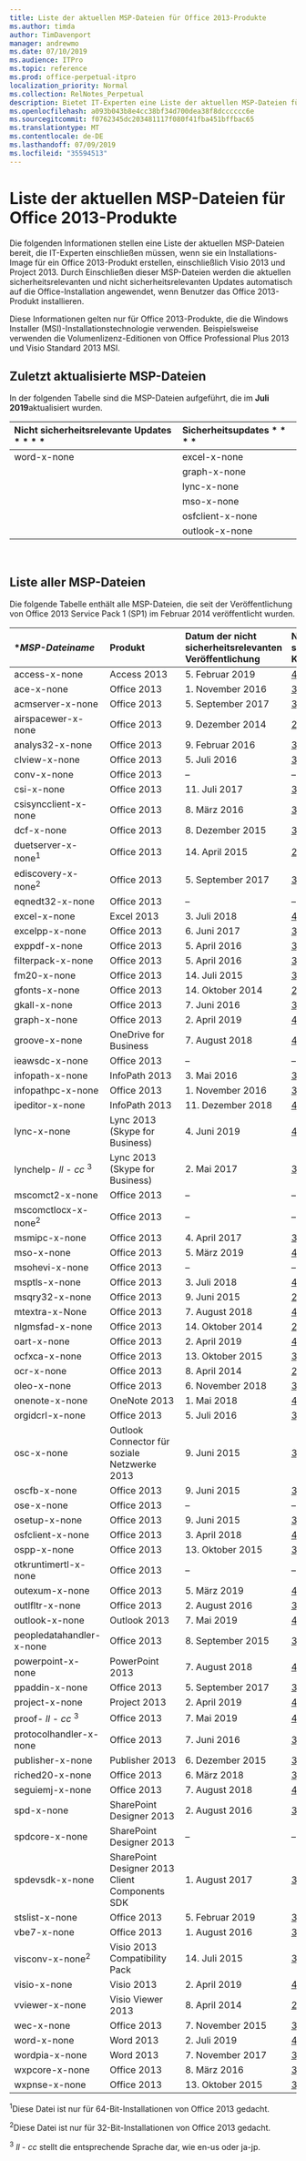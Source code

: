 ```yaml
---
title: Liste der aktuellen MSP-Dateien für Office 2013-Produkte
ms.author: timda
author: TimDavenport
manager: andrewmo
ms.date: 07/10/2019
ms.audience: ITPro
ms.topic: reference
ms.prod: office-perpetual-itpro
localization_priority: Normal
ms.collection: RelNotes_Perpetual
description: Bietet IT-Experten eine Liste der aktuellen MSP-Dateien für unbefristete Office 2013-Versionen, die Windows Installer (MSI) verwenden
ms.openlocfilehash: a093b043b8e4cc38bf34d700dea38f8dcccccc6e
ms.sourcegitcommit: f0762345dc203481117f080f41fba451bffbac65
ms.translationtype: MT
ms.contentlocale: de-DE
ms.lasthandoff: 07/09/2019
ms.locfileid: "35594513"
---
```

# <a name="list-of-the-most-current-msp-files-for-office-2013-products"></a>Liste der aktuellen MSP-Dateien für Office 2013-Produkte

Die folgenden Informationen stellen eine Liste der aktuellen MSP-Dateien bereit, die IT-Experten einschließen müssen, wenn sie ein Installations-Image für ein Office 2013-Produkt erstellen, einschließlich Visio 2013 und Project 2013. Durch Einschließen dieser MSP-Dateien werden die aktuellen sicherheitsrelevanten und nicht sicherheitsrelevanten Updates automatisch auf die Office-Installation angewendet, wenn Benutzer das Office 2013-Produkt installieren.
  
Diese Informationen gelten nur für Office 2013-Produkte, die die Windows Installer (MSI)-Installationstechnologie verwenden. Beispielsweise verwenden die Volumenlizenz-Editionen von Office Professional Plus 2013 und Visio Standard 2013 MSI.
  
## <a name="most-recently-updated-msp-files"></a>Zuletzt aktualisierte MSP-Dateien

In der folgenden Tabelle sind die MSP-Dateien aufgeführt, die im **Juli 2019**aktualisiert wurden. 
  
|Nicht sicherheitsrelevante Updates * * * *|Sicherheitsupdates * * * *|
|:-----|:-----|
|word-x-none<br>|excel-x-none<br/>|
|<br>|graph-x-none<br/>|
|<br>|lync-x-none<br/>|
|<br>|mso-x-none<br/>|
|<br>|osfclient-x-none<br/>|
|<br>|outlook-x-none<br/>|




<br/>

 
## <a name="list-of-all-msp-files"></a>Liste aller MSP-Dateien

Die folgende Tabelle enthält alle MSP-Dateien, die seit der Veröffentlichung von Office 2013 Service Pack 1 (SP1) im Februar 2014 veröffentlicht wurden.
  
|****MSP-Dateiname***|****Produkt****|****Datum der nicht sicherheitsrelevanten Veröffentlichung****|****Nicht sicherheitsrelevanter KB-Artikel****|****Datum der sicherheitsrelevanten Veröffentlichung****|****Sicherheitsrelevanter KB-Artikel****|****Sicherheitsrelevante KB veraltet****|
|:-----|:-----|:-----|:-----|:-----|:-----|:-----|
|access-x-none  <br/> |Access 2013  <br/> |5. Februar 2019  <br/> |[4032252](https://support.microsoft.com/help/4032252) <br/> |10. Juli 2018  <br/> |[4018351](https://support.microsoft.com/en-us/help/4018351) <br/> |[4011234](https://support.microsoft.com/en-us/help/4011234) <br/> |
|ace-x-none  <br/> |Office 2013  <br/> |1. November 2016  <br/> |[3039750](https://support.microsoft.com/kb/3039750) <br/> |14. Mai 2019  <br/> |[4464561](https://support.microsoft.com/help/4464561) <br/> |[4462204](https://support.microsoft.com/help/4462204)  <br/> |
|acmserver-x-none  <br/> |Office 2013  <br/> |5. September 2017  <br/> |[3172512](https://support.microsoft.com/help/3172512) <br/> |–  <br/> |–  <br/> |–  <br/> |
|airspacewer-x-none  <br/> |Office 2013  <br/> |9. Dezember 2014  <br/> |[2899522](https://support.microsoft.com/kb/2899522) <br/> |–  <br/> |–  <br/> |–  <br/> |
|analys32-x-none  <br/> |Office 2013  <br/> |9. Februar 2016  <br/> |[3054819](https://support.microsoft.com/kb/3054819) <br/> |–  <br/> |–  <br/> |–  <br/> |
|clview-x-none  <br/> |Office 2013  <br/> |5. Juli 2016  <br/> |[3101503](https://support.microsoft.com/kb/3101503) <br/> |–  <br/> |–  <br/> |–  <br/> |
|conv-x-none  <br/> |Office 2013  <br/> |–  <br/> |–  <br/> |12. September 2017  <br/> |[3213564](https://support.microsoft.com/help/3213564) <br/> |[3203392](https://support.microsoft.com/help/3203392) <br/> |
|csi-x-none  <br/> |Office 2013  <br/> |11. Juli 2017  <br/> |[3172545](https://support.microsoft.com/help/3172545) <br/> |–  <br/> |–  <br/> |–  <br/> |
|csisyncclient-x-none  <br/> |Office 2013  <br/> |8. März 2016  <br/> |[3114488](https://support.microsoft.com/kb/3114488) <br/> |–  <br/> |–  <br/> |–  <br/> |
|dcf-x-none  <br/> |Office 2013  <br/> |8. Dezember 2015  <br/> |[3023068](https://support.microsoft.com/kb/3023068) <br/> |13. Juni 2017  <br/> |[3162051](https://support.microsoft.com/help/3162051) <br/> |Nicht zutreffend  <br/> |
|duetserver-x-none<sup>1</sup> <br/> |Office 2013  <br/> |14. April 2015  <br/> |[2965214](https://support.microsoft.com/kb/2965214) <br/> |Nicht zutreffend  <br/> |–  <br/> |Nicht zutreffend  <br/> |
|ediscovery-x-none<sup>2</sup> <br/> |Office 2013  <br/> |5. September 2017  <br/> |[3172484](https://support.microsoft.com/help/3172484) <br/> |–  <br/> |–  <br/> |–  <br/> |
|eqnedt32-x-none  <br/> |Office 2013  <br/> |–  <br/> |–  <br/> |9. Januar 2018  <br/> |[4011580](https://support.microsoft.com/help/4011580) <br/> |[3162047](https://support.microsoft.com/help/3162047) <br/> |
|excel-x-none  <br/> |Excel 2013  <br/> |3. Juli 2018  <br/> |[4022244](https://support.microsoft.com/help/4022244) <br/> |9. Juli 2019  <br/> |[4464565](https://support.microsoft.com/en-us/help/4464565) <br/> |[4462209](https://support.microsoft.com/en-us/help/4462209) <br/> |
|excelpp-x-none  <br/> |Office 2013  <br/> |6. Juni 2017  <br/> |[3191872](https://support.microsoft.com/help/3191872) <br/> |–  <br/> |–  <br/> |–  <br/> |
|exppdf-x-none  <br/> |Office 2013  <br/> |5. April 2016  <br/> |[3085587](https://support.microsoft.com/kb/3085587) <br/> |–  <br/> |–  <br/> |–  <br/> |
|filterpack-x-none  <br/> |Office 2013  <br/> |5. April 2016  <br/> |[3039756](https://support.microsoft.com/kb/3039756) <br/> |–  <br/> |–  <br/> |–  <br/> |
|fm20-x-none  <br/> |Office 2013  <br/> |14. Juli 2015  <br/> |[3023052](https://support.microsoft.com/kb/3023052) <br/> |9. Dezember 2014  <br/> |[2726958](https://support.microsoft.com/kb/2726958) <br/> |Nicht zutreffend  <br/> |
|gfonts-x-none  <br/> |Office 2013  <br/> |14. Oktober 2014  <br/> |[2760371](https://support.microsoft.com/kb/2760371) <br/> |–  <br/> |–  <br/> |–  <br/> |
|gkall-x-none  <br/> |Office 2013  <br/> |7. Juni 2016  <br/> |[3039795](https://support.microsoft.com/kb/3039795) <br/> |–  <br/> |–  <br/> |–  <br/> |
|graph-x-none  <br/> |Office 2013  <br/> |2. April 2019  <br/> |[4462203](https://support.microsoft.com/kb/4462203)  <br/> |9. Juli 2019  <br/> |[4464543](https://support.microsoft.com/en-us/help/4464543) <br/> |[4022237](https://support.microsoft.com/en-us/help/4022237) <br/> |
|groove-x-none  <br/> |OneDrive for Business  <br/> |7. August 2018  <br/> |[4022226](https://support.microsoft.com/help/4022226) <br/> |–  <br/> |–  <br/> |–  <br/> |
|ieawsdc-x-none  <br/> |Office 2013  <br/> |–  <br/> |–  <br/> |11. August 2015  <br/> |[3039798](https://support.microsoft.com/kb/3039798) <br/> |Nicht zutreffend  <br/> |
|infopath-x-none  <br/> |InfoPath 2013  <br/> |3. Mai 2016  <br/> |[3114946](https://support.microsoft.com/kb/3114946) <br/> |8. März 2016  <br/> |[3114833](https://support.microsoft.com/kb/3114833) <br/> |[3054793](https://support.microsoft.com/kb/3054793) <br/> |
|infopathpc-x-none  <br/> |Office 2013  <br/> |1. November 2016  <br/> |[3127916](https://support.microsoft.com/kb/3127916) <br/> |Nicht zutreffend  <br/> |–  <br/> |Nicht zutreffend  <br/> |
|ipeditor-x-none  <br/> |InfoPath 2013  <br/> |11. Dezember 2018  <br/> |[4022181](https://support.microsoft.com/kb/4022181) <br/> |8. Mai 2018  <br/> |[3162075](https://support.microsoft.com/en-us/help/3162075) <br/> |Nicht zutreffend  <br/> |
|lync-x-none  <br/> |Lync 2013 (Skype for Business)  <br/> |4. Juni 2019  <br/> |[4464593](https://support.microsoft.com/en-us/help/4464593) <br/> |9. Juli 2019  <br/> |[4475519](https://support.microsoft.com/help/4475519) <br/> |[4461487](https://support.microsoft.com/help/4461487) <br/> |
|lynchelp- *ll*  -  *cc* <sup>3</sup> <br/> |Lync 2013 (Skype for Business)  <br/> |2. Mai 2017  <br/> |[3191873](https://support.microsoft.com/help/3191873) <br/> |12. September 2017  <br/> |[3213568](https://support.microsoft.com/help/3213568) <br/> |[3191937](https://support.microsoft.com/help/3191937) <br/> |
|mscomct2-x-none  <br/> |Office 2013  <br/> |–  <br/> |–  <br/> |13. Mai 2014  <br/> |[2760272](https://support.microsoft.com/kb/2760272) <br/> |Nicht zutreffend  <br/> |
|mscomctlocx-x-none<sup>2</sup> <br/> |Office 2013  <br/> |–  <br/> |–  <br/> |12. Januar 2016  <br/> |[3039794](https://support.microsoft.com/kb/3039794) <br/> |[2880502](https://support.microsoft.com/kb/2880502) <br/> |
|msmipc-x-none  <br/> |Office 2013  <br/> |4. April 2017  <br/> |[3172523](https://support.microsoft.com/help/3172523) <br/> |–  <br/> |–  <br/> |–  <br/> |
|mso-x-none  <br/> |Office 2013  <br/> |5. März 2019  <br/> |[4462201](https://support.microsoft.com/en-us/help/4462201) <br/> |9. Juli 2019  <br/> |[4464558](https://support.microsoft.com/en-us/help/4464558) <br/> |[4464504](https://support.microsoft.com/en-us/help/4464504) <br/> |
|msohevi-x-none  <br/> |Office 2013  <br/> |–  <br/> |–  <br/> |8. Januar 2019  <br/> |[3172522](https://support.microsoft.com/kb/3172522) <br/> |Nicht zutreffend  <br/> |
|msptls-x-none  <br/> |Office 2013  <br/> |3. Juli 2018  <br/> |[4018378](https://support.microsoft.com/en-us/help/4018378) <br/> |11. August 2015  <br/> |[3054816](https://support.microsoft.com/kb/3054816) <br/> |Nicht zutreffend  <br/> |
|msqry32-x-none  <br/> |Office 2013  <br/> |9. Juni 2015  <br/> |[2889863](https://support.microsoft.com/kb/2889863) <br/> |–  <br/> |–  <br/> |–  <br/> |
|mtextra-x-None  <br/> |Office 2013  <br/> |7. August 2018  <br/> |[4022212](https://support.microsoft.com/kb/4022212) <br/> |–  <br/> |–  <br/> |–  <br/> |
|nlgmsfad-x-none  <br/> |Office 2013  <br/> |14. Oktober 2014  <br/> |[2883095](https://support.microsoft.com/kb/2883095) <br/> |–  <br/> |–  <br/> |–  <br/> |
|oart-x-none  <br/> |Office 2013  <br/> |2. April 2019  <br/> |[4462200](https://support.microsoft.com/help/4462200) <br/> |12. Juni 2018  <br/> |[4018387](https://support.microsoft.com/en-us/help/4018387) <br/> |[4018288](https://support.microsoft.com/en-us/help/4018288) <br/> |
|ocfxca-x-none  <br/> |Office 2013  <br/> |13. Oktober 2015  <br/> |[3039720](https://support.microsoft.com/kb/3039720) <br/> |Nicht zutreffend  <br/> |–  <br/> |Nicht zutreffend  <br/> |
|ocr-x-none  <br/> |Office 2013  <br/> |8. April 2014  <br/> |[2760344](https://support.microsoft.com/kb/2760344) <br/> |–  <br/> |–  <br/> |–  <br/> |
|oleo-x-none  <br/> |Office 2013  <br/> |6. November 2018  <br/> |[3178640](https://support.microsoft.com/kb/3178640) <br/> |–  <br/> |–  <br/> |–  <br/> |
|onenote-x-none  <br/> |OneNote 2013  <br/> |1. Mai 2018  <br/> |[4011281](https://support.microsoft.com/en-us/help/4011281) <br/> |9. August 2016  <br/> |[3115256](https://support.microsoft.com/kb/3115256) <br/> |[3101371](https://support.microsoft.com/kb/3101371) <br/> |
|orgidcrl-x-none  <br/> |Office 2013  <br/> |5. Juli 2016  <br/> |[3085565](https://support.microsoft.com/kb/3085565) <br/> |–  <br/> |–  <br/> |–  <br/> |
|osc-x-none  <br/> |Outlook Connector für soziale Netzwerke 2013  <br/> |9. Juni 2015  <br/> |[3054854](https://support.microsoft.com/kb/3054854) <br/> |–  <br/> |–  <br/> |–  <br/> |
|oscfb-x-none  <br/> |Office 2013  <br/> |9. Juni 2015  <br/> |[3054856](https://support.microsoft.com/kb/3054856) <br/> |–  <br/> |–  <br/> |–  <br/> |
|ose-x-none  <br/> |Office 2013  <br/> |–  <br/> |–  <br/> |10. Juli 2018  <br/> |[4022188](https://support.microsoft.com/en-us/help/4022188) <br/> |[4011253](https://support.microsoft.com/en-us/help/4011253) <br/> |
|osetup-x-none  <br/> |Office 2013  <br/> |9. Juni 2015  <br/> |[3054783](https://support.microsoft.com/kb/3054783) <br/> |10. Juli 2018  <br/> |[4022189](https://support.microsoft.com/en-us/help/4022189) <br/> |[4011254](https://support.microsoft.com/en-us/help/4011254) <br/> |
|osfclient-x-none  <br/> |Office 2013  <br/> |3. April 2018  <br/> |[4018333](https://support.microsoft.com/en-us/help/4018333) <br/> |9. Juli 2019  <br/> |[4018375](https://support.microsoft.com/kb/4018375) <br/> |[3039782](https://support.microsoft.com/kb/3039782)  <br/> |
|ospp-x-none  <br/> |Office 2013  <br/> |13. Oktober 2015  <br/> |[3039778](https://support.microsoft.com/kb/3039778) <br/> |–  <br/> |–  <br/> |–  <br/> |
|otkruntimertl-x-none  <br/> |Office 2013  <br/> |–  <br/> |–  <br/> |8. März 2016  <br/> |[3039746](https://support.microsoft.com/kb/3039746) <br/> |[2910941](https://support.microsoft.com/kb/2910941) <br/> |
|outexum-x-none  <br/> |Office 2013  <br/> |5. März 2019  <br/> |[4092455](https://support.microsoft.com/kb/4092455) <br/> |–  <br/> |–  <br/> |–  <br/> |
|outlfltr-x-none  <br/> |Office 2013  <br/> |2. August 2016  <br/> |[3115404](https://support.microsoft.com/kb/3115404) <br/> |–  <br/> |–  <br/> |Nicht zutreffend  <br/> |
|outlook-x-none  <br/> |Outlook 2013  <br/> |7. Mai 2019  <br/> |[4464546](https://support.microsoft.com/en-us/help/4464546) <br/> |9. Juli 2019  <br/> |[4464592](https://support.microsoft.com/help/4464592) <br/> |[4461595](https://support.microsoft.com/help/4461595) <br/> |
|peopledatahandler-x-none  <br/> |Office 2013  <br/> |8. September 2015  <br/> |[3039766](https://support.microsoft.com/kb/3039766) <br/> |Nicht zutreffend  <br/> |–  <br/> |–  <br/> |
|powerpoint-x-none  <br/> |PowerPoint 2013  <br/> |7. August 2018  <br/> |[4018374](https://support.microsoft.com/en-us/help/4018374) <br/> |11. Dezember 2018  <br/> |[4461481](https://support.microsoft.com/help/4461481) <br/> |[4092453](https://support.microsoft.com/help/4092453) <br/> |
|ppaddin-x-none  <br/> |Office 2013  <br/> |5. September 2017  <br/> |[3213536](https://support.microsoft.com/help/3213536) <br/> |–  <br/> |–  <br/> |–  <br/> |
|project-x-none  <br/> |Project 2013  <br/> |2. April 2019 <br/> |[4462136](https://support.microsoft.com/en-us/help/4462136) <br/> |13. November 2018  <br/> |[4461489](https://support.microsoft.com/kb/4461489) <br/> |[3101506](https://support.microsoft.com/kb/3101506) <br/>  |
|proof- *ll*  -  *cc* <sup>3</sup> <br/> |Office 2013  <br/> |7. Mai 2019  <br/> |[4011677](https://support.microsoft.com/help/4011677) <br/> |13. Mai 2014  <br/> |[2880463](https://support.microsoft.com/kb/2880463) <br/> |Nicht zutreffend  <br/> |
|protocolhandler-x-none  <br/> |Office 2013  <br/> |7. Juni 2016  <br/> |[3023049](https://support.microsoft.com/kb/3023049) <br/> |–  <br/> |–  <br/> |–  <br/> |
|publisher-x-none  <br/> |Publisher 2013  <br/> |6. Dezember 2015  <br/> |[3114329](https://support.microsoft.com/kb/3114329) <br/> |10. November 2015  <br/> |[3085561](https://support.microsoft.com/kb/3085561) <br/> |Nicht zutreffend  <br/> |
|riched20-x-none  <br/> |Office 2013  <br/> |6. März 2018  <br/> |[3172471](https://support.microsoft.com/en-us/help/3172471) <br/> |–  <br/> |–  <br/> |–  <br/> |
|seguiemj-x-none  <br/> |Office 2013  <br/> |7. August 2018  <br/> |[4011155](https://support.microsoft.com/help/4011155) <br/> |–  <br/> |–  <br/> |–  <br/> |
|spd-x-none  <br/> |SharePoint Designer 2013  <br/> |2. August 2016  <br/> |[3114721](https://support.microsoft.com/kb/3114721) <br/> |13. Mai 2014  <br/> |[2863836](https://support.microsoft.com/kb/2863836) <br/> |Nicht zutreffend  <br/> |
|spdcore-x-none  <br/> |SharePoint Designer 2013  <br/> |–  <br/> |–  <br/> |13. Mai 2014  <br/> |[2752096](https://support.microsoft.com/kb/2752096) <br/> |Nicht zutreffend  <br/> |
|spdevsdk-x-none  <br/> |SharePoint Designer 2013 Client Components SDK  <br/> |1. August 2017  <br/> |[3213571](https://support.microsoft.com/help/3213571) <br/> |13. Mai 2014  <br/> |[2863854](https://support.microsoft.com/kb/2863854) <br/> |Nicht zutreffend  <br/> |
|stslist-x-none  <br/> |Office 2013  <br/> |5. Februar 2019  <br/> |[3172473](https://support.microsoft.com/kb/3172473) <br/> |–  <br/> |–  <br/> |–  <br/> |
|vbe7-x-none  <br/> |Office 2013  <br/> |1. August 2016  <br/> |[3172443](https://support.microsoft.com/help/3172443) <br/> |8. November 2016  <br/> |[3115153](https://support.microsoft.com/kb/3115153) <br/> |[3039734](https://support.microsoft.com/kb/3039734) <br/> |
|visconv-x-none<sup>2</sup> <br/> |Visio 2013 Compatibility Pack  <br/> |14. Juli 2015  <br/> |[3054828](https://support.microsoft.com/kb/3054828) <br/> |Nicht zutreffend  <br/> |–  <br/> |–  <br/> |
|visio-x-none  <br/> |Visio 2013  <br/> |2. April 2019  <br/> |[4464505](https://support.microsoft.com/en-us/help/4464505) <br/> |14. Juni 2016  <br/> |[3115020](https://support.microsoft.com/kb/3115020) <br/> |[3114489](https://support.microsoft.com/kb/3114489) <br/> |
|vviewer-x-none  <br/> |Visio Viewer 2013  <br/> |8. April 2014  <br/> |[2817301](https://support.microsoft.com/kb/2817301) <br/> |–  <br/> |–  <br/> |–  <br/> |
|wec-x-none  <br/> |Office 2013  <br/> |7. November 2015  <br/> |[3172533](https://support.microsoft.com/help/3172533) <br/> |–  <br/> |–  <br/> |–  <br/> |
|word-x-none  <br/> |Word 2013  <br/> |2. Juli 2019 <br/> |[4475525](https://support.microsoft.com/en-us/help/4475525) <br/> |11. Juni 2019  <br/> |[4464590](https://support.microsoft.com/en-us/help/4464590) <br/> |[4461594](https://support.microsoft.com/en-us/help/4461594) <br/> |
|wordpia-x-none  <br/> |Word 2013  <br/> |7. November 2017  <br/> |[3162081](https://support.microsoft.com/help/3162081) <br/> |–  <br/> |–  <br/> |–  <br/> |
|wxpcore-x-none  <br/> |Office 2013  <br/> |8. März 2016  <br/> |[3114499](https://support.microsoft.com/kb/3114499) <br/> |–  <br/> |–  <br/> |–  <br/> |
|wxpnse-x-none  <br/> |Office 2013  <br/> |13. Oktober 2015  <br/> |[3039701](https://support.microsoft.com/kb/3039701) <br/> |Nicht zutreffend  <br/> |–  <br/> |Nicht zutreffend  <br/> |
   
<sup>1</sup>Diese Datei ist nur für 64-Bit-Installationen von Office 2013 gedacht.
  
<sup>2</sup>Diese Datei ist nur für 32-Bit-Installationen von Office 2013 gedacht.
  
<sup>3</sup> *ll*  -  *cc* stellt die entsprechende Sprache dar, wie en-us oder ja-jp. 
  
